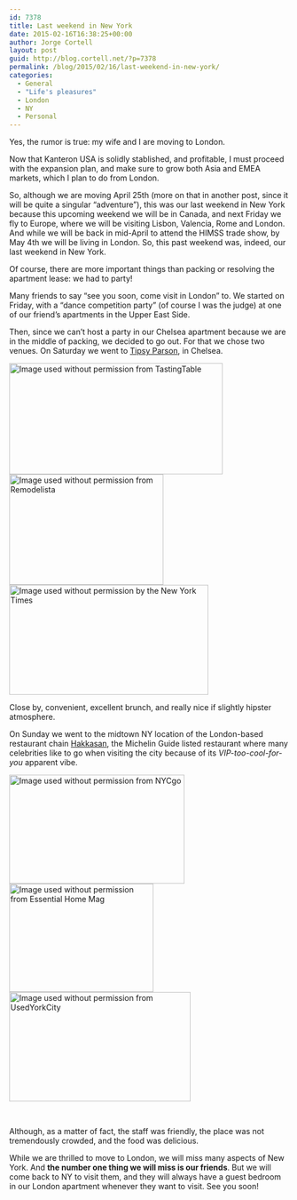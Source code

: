 ```yaml
---
id: 7378
title: Last weekend in New York
date: 2015-02-16T16:38:25+00:00
author: Jorge Cortell
layout: post
guid: http://blog.cortell.net/?p=7378
permalink: /blog/2015/02/16/last-weekend-in-new-york/
categories:
  - General
  - "Life's pleasures"
  - London
  - NY
  - Personal
---
```

Yes, the rumor is true: my wife and I are moving to London.

Now that Kanteron USA is solidly stablished, and profitable, I must proceed with the expansion plan, and make sure to grow both Asia and EMEA markets, which I plan to do from London.

So, although we are moving April 25th (more on that in another post, since it will be quite a singular &#8220;adventure&#8221;), this was our last weekend in New York because this upcoming weekend we will be in Canada, and next Friday we fly to Europe, where we will be visiting Lisbon, Valencia, Rome and London. And while we will be back in mid-April to attend the HIMSS trade show, by May 4th we will be living in London. So, this past weekend was, indeed, our last weekend in New York.

Of course, there are more important things than packing or resolving the apartment lease: we had to party!

Many friends to say &#8220;see you soon, come visit in London&#8221; to. We started on Friday, with a &#8220;dance competition party&#8221; (of course I was the judge) at one of our friend&#8217;s apartments in the Upper East Side.

Then, since we can&#8217;t host a party in our Chelsea apartment because we are in the middle of packing, we decided to go out. For that we chose two venues. On Saturday we went to <a title="http://tipsyparson.com/" href="http://tipsyparson.com/" target="_blank">Tipsy Parson</a>, in Chelsea.

<img class="alignnone" src="http://prodstatics3cdn1.tastingtable.com/images/articles/2009_12/tipsy-lg.jpg" alt="Image used without permission from TastingTable" width="385" height="200" /><img class="alignnone" src="http://www.remodelista.com/files/img/sub/uimg/julie/12-2010/tipsy-parson-exterior.jpg" alt="Image used without permission from Remodelista" width="278" height="199" /><img class="alignnone" src="http://graphics8.nytimes.com/images/2009/12/09/dining/09brieftipsyspan-1/articleLarge.jpg" alt="Image used without permission by the New York Times" width="359" height="198" />

Close by, convenient, excellent brunch, and really nice if slightly hipster atmosphere.

On Sunday we went to the midtown NY location of the London-based restaurant chain <a title="http://hakkasan.com/locations/hakkasan-new-york/" href="http://hakkasan.com/locations/hakkasan-new-york/" target="_blank">Hakkasan</a>, the Michelin Guide listed restaurant where many celebrities like to go when visiting the city because of its _VIP-too-cool-for-you_ apparent vibe.

<img class="alignnone" src="http://www.nycgo.com/images/460x285/HakkasanV2_460x285.jpg" alt="Image used without permission from NYCgo" width="316" height="196" /><img class="alignnone" src="http://www.essentialhommemag.com/wp-content/uploads/2012/04/Hakkasan/IMG_0439.JPG" alt="Image used without permission from Essential Home Mag" width="260" height="195" /><img class="alignnone" src="http://www.usedyorkcity.com/wp-content/uploads/2012/07/hakkasan_ny_grandopening_jkratochvil_0791.jpg" alt="Image used without permission from UsedYorkCity" width="327" height="197" />

&nbsp;

Although, as a matter of fact, the staff was friendly, the place was not tremendously crowded, and the food was delicious.

While we are thrilled to move to London, we will miss many aspects of New York. And **the number one thing we will miss is our friends**. But we will come back to NY to visit them, and they will always have a guest bedroom in our London apartment whenever they want to visit. See you soon!